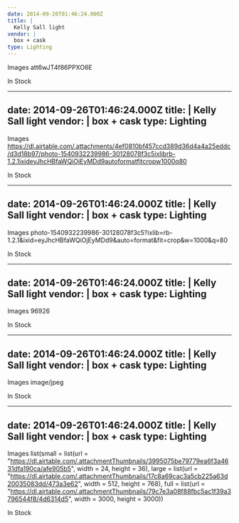 ```yaml
---
date: 2014-09-26T01:46:24.000Z
title: |
  Kelly Sall light
vendor: |
  box + cask
type: Lighting
---
```


Images
att6wJT4f86PPXO6E

In Stock


---
date: 2014-09-26T01:46:24.000Z
title: |
  Kelly Sall light
vendor: |
  box + cask
type: Lighting
---

Images
https://dl.airtable.com/.attachments/4ef0810bf457ccd389d36d4a4a25eddc/d3d18b97/photo-1540932239986-30128078f3c5ixlibrb-1.2.1ixideyJhcHBfaWQiOjEyMDd9autoformatfitcropw1000q80

In Stock


---
date: 2014-09-26T01:46:24.000Z
title: |
  Kelly Sall light
vendor: |
  box + cask
type: Lighting
---

Images
photo-1540932239986-30128078f3c5?ixlib=rb-1.2.1&ixid=eyJhcHBfaWQiOjEyMDd9&auto=format&fit=crop&w=1000&q=80

In Stock


---
date: 2014-09-26T01:46:24.000Z
title: |
  Kelly Sall light
vendor: |
  box + cask
type: Lighting
---

Images
96926

In Stock


---
date: 2014-09-26T01:46:24.000Z
title: |
  Kelly Sall light
vendor: |
  box + cask
type: Lighting
---

Images
image/jpeg

In Stock


---
date: 2014-09-26T01:46:24.000Z
title: |
  Kelly Sall light
vendor: |
  box + cask
type: Lighting
---

Images
list(small = list(url = "https://dl.airtable.com/.attachmentThumbnails/3995075be79779ea6f3a4631dfa190ca/afe905b5", width = 24, height = 36), large = list(url = "https://dl.airtable.com/.attachmentThumbnails/17c8a69cac3a5cb225a63d20035083dd/473a3e62", width = 512, height = 768), full = list(url = "https://dl.airtable.com/.attachmentThumbnails/79c7e3a08f88fbc5ac1f39a3796544f8/4d6314d5", width = 3000, height = 3000))

In Stock


